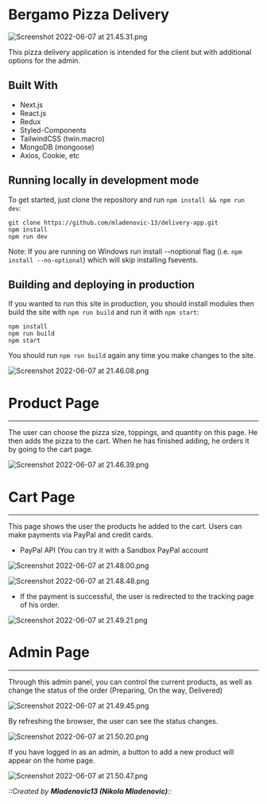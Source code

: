 # Bergamo Pizza Delivery

![Screenshot 2022-06-07 at 21.45.31.png](https://res.craft.do/user/full/9becb574-f036-dae3-8b23-ef86b3c4a5d4/97590E6A-1582-4449-BEB6-4AB01736962F_2/iB7hEmtIgxsU1q4JFY1xI6bHw4RW7xYBmTalNJCwbu0z/Screenshot%202022-06-07%20at%2021.45.31.png)

This pizza delivery application is intended for the client but with additional options for the admin.

## Built With

- Next.js
- React.js
- Redux
- Styled-Components
- TailwindCSS (twin.macro)
- MongoDB (mongoose)
- Axios, Cookie, etc

## Running locally in development mode

To get started, just clone the repository and run `npm install && npm run dev`:

```other
git clone https://github.com/mladenovic-13/delivery-app.git
npm install
npm run dev
```

Note: If you are running on Windows run install --noptional flag (i.e. `npm install --no-optional`) which will skip installing fsevents.

## Building and deploying in production

If you wanted to run this site in production, you should install modules then build the site with `npm run build` and run it with `npm start`:

```other
npm install
npm run build
npm start
```

You should run `npm run build` again any time you make changes to the site.

![Screenshot 2022-06-07 at 21.46.08.png](https://res.craft.do/user/full/9becb574-f036-dae3-8b23-ef86b3c4a5d4/AC653551-01BA-4F54-8A1E-514CCF01FDF5_2/rUpTWOqLN0fy0MyVwrJBdnxw47fl56lgWyaj1yREpc4z/Screenshot%202022-06-07%20at%2021.46.08.png)

# Product Page

---

The user can choose the pizza size, toppings, and quantity on this page. He then adds the pizza to the cart. When he has finished adding, he orders it by going to the cart page.

![Screenshot 2022-06-07 at 21.46.39.png](https://res.craft.do/user/full/9becb574-f036-dae3-8b23-ef86b3c4a5d4/E9A9D874-2647-4009-AB70-A0F753151B10_2/m2ZzLmUlc19z6mGDGmxEWAlk540HfZUhszvpXIzVtUwz/Screenshot%202022-06-07%20at%2021.46.39.png)

# Cart Page

---

This page shows the user the products he added to the cart. Users can make payments via PayPal and credit cards.


- PayPal API (You can try it with a Sandbox PayPal account

![Screenshot 2022-06-07 at 21.48.00.png](https://res.craft.do/user/full/9becb574-f036-dae3-8b23-ef86b3c4a5d4/1B14C30C-C272-4560-9E71-3F3156C9F95B_2/OAH3WxI49iBQPVsFNPe4Yt0Br89yEi5M9aHBG7nwmKMz/Screenshot%202022-06-07%20at%2021.48.00.png)

![Screenshot 2022-06-07 at 21.48.48.png](https://res.craft.do/user/full/9becb574-f036-dae3-8b23-ef86b3c4a5d4/6BF1FD32-ABB5-4930-AB1C-CB3901D03866_2/fhlVEZmGxBB7lPlQprp7yqUAQu2H0pIobzQVPxflBXAz/Screenshot%202022-06-07%20at%2021.48.48.png)

- If the payment is successful, the user is redirected to the tracking page of his order.

![Screenshot 2022-06-07 at 21.49.21.png](https://res.craft.do/user/full/9becb574-f036-dae3-8b23-ef86b3c4a5d4/69CAD19A-A979-482A-BF65-C7D2C4871456_2/zJqb7e6gOHl5RKNlz7y9vRMqUC2qwtlZJWPLgVy4cuUz/Screenshot%202022-06-07%20at%2021.49.21.png)

# Admin Page

---

Through this admin panel, you can control the current products, as well as change the status of the order (Preparing, On the way, Delivered)

![Screenshot 2022-06-07 at 21.49.45.png](https://res.craft.do/user/full/9becb574-f036-dae3-8b23-ef86b3c4a5d4/983FA703-14BE-403A-97AA-9B70285EB023_2/pHccCpeufBc0RWumx5hEgOIPFBcqdiDNsvvnKxgncUsz/Screenshot%202022-06-07%20at%2021.49.45.png)

By refreshing the browser, the user can see the status changes.

![Screenshot 2022-06-07 at 21.50.20.png](https://res.craft.do/user/full/9becb574-f036-dae3-8b23-ef86b3c4a5d4/C2184224-7EDE-48F2-9885-C7232A1B4113_2/C8GDXBeLXRgyT9NwVPEobietyZD9aAz0OgOFIu9MQ64z/Screenshot%202022-06-07%20at%2021.50.20.png)

If you have logged in as an admin, a button to add a new product will appear on the home page.

![Screenshot 2022-06-07 at 21.50.47.png](https://res.craft.do/user/full/9becb574-f036-dae3-8b23-ef86b3c4a5d4/C559D293-8BCE-41D0-9064-F3C474D559E0_2/UmjBUZ1GManigTSK5l8VeaI9fohdmuTCxxnDPiA1ncYz/Screenshot%202022-06-07%20at%2021.50.47.png)

_::Created by **Mladenovic13 (Nikola Mladenovic)**::_
